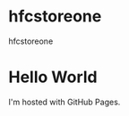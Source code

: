 # hfcstoreone
hfcstoreone

<!DOCTYPE html>
<html>
<body>
<h1>Hello World</h1>
<p>I'm hosted with GitHub Pages.</p>
</body>
</html>
